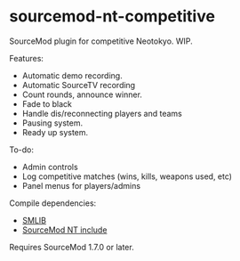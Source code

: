 sourcemod-nt-competitive
========================

SourceMod plugin for competitive Neotokyo. WIP.

Features:
  - Automatic demo recording.
  - Automatic SourceTV recording
  - Count rounds, announce winner.
  - Fade to black
  - Handle dis/reconnecting players and teams
  - Pausing system.
  - Ready up system.

To-do:
  - Admin controls
  - Log competitive matches (wins, kills, weapons used, etc)
  - Panel menus for players/admins

Compile dependencies:
  - <a target="_blank" href="https://github.com/bcserv/smlib/">SMLIB</a>
  - <a target="_blank" href="https://github.com/softashell/sourcemod-nt-include">SourceMod NT include</a>

Requires SourceMod 1.7.0 or later.
